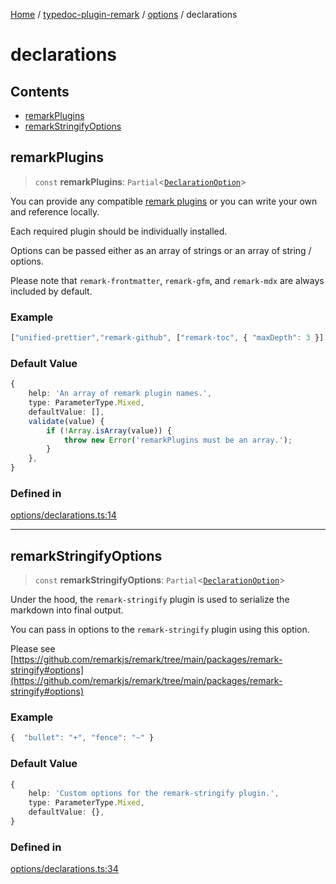 [Home](../../../../README.md) / [typedoc-plugin-remark](../../../README.md) / [options](../../README.md) / declarations

# declarations

## Contents

* [remarkPlugins](#remarkplugins)
* [remarkStringifyOptions](#remarkstringifyoptions)

## remarkPlugins

> `const` **remarkPlugins**: `Partial`\<[`DeclarationOption`](https://typedoc.org/api/types/Configuration.DeclarationOption.html)>

You can provide any compatible [remark plugins](https://github.com/remarkjs/remark/blob/main/doc/plugins.md) or you can write your own and reference locally.

Each required plugin should be individually installed.

Options can be passed either as an array of strings or an array of string / options.

Please note that `remark-frontmatter`, `remark-gfm`, and `remark-mdx` are always included by default.

### Example

```ts
["unified-prettier","remark-github", ["remark-toc", { "maxDepth": 3 }] ]
```

### Default Value

```ts
{
    help: 'An array of remark plugin names.',
    type: ParameterType.Mixed,
    defaultValue: [],
    validate(value) {
        if (!Array.isArray(value)) {
            throw new Error('remarkPlugins must be an array.');
        }
    },
}
```

### Defined in

[options/declarations.ts:14](https://github.com/typedoc2md/typedoc-plugin-markdown/blob/7934b23566f374f44fe6de5fd9240ab185bf799f/packages/typedoc-plugin-remark/src/options/declarations.ts#L14)

***

## remarkStringifyOptions

> `const` **remarkStringifyOptions**: `Partial`\<[`DeclarationOption`](https://typedoc.org/api/types/Configuration.DeclarationOption.html)>

Under the hood, the `remark-stringify` plugin is used to serialize the markdown into final output.

You can pass in options to the `remark-stringify` plugin using this option.

Please see [https://github.com/remarkjs/remark/tree/main/packages/remark-stringify#options](https://github.com/remarkjs/remark/tree/main/packages/remark-stringify#options)

### Example

```ts
{  "bullet": "+", "fence": "~" }
```

### Default Value

```ts
{
    help: 'Custom options for the remark-stringify plugin.',
    type: ParameterType.Mixed,
    defaultValue: {},
}
```

### Defined in

[options/declarations.ts:34](https://github.com/typedoc2md/typedoc-plugin-markdown/blob/7934b23566f374f44fe6de5fd9240ab185bf799f/packages/typedoc-plugin-remark/src/options/declarations.ts#L34)
